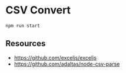 # CSV Convert

    npm run start


## Resources

- https://github.com/exceljs/exceljs
- https://github.com/adaltas/node-csv-parse
